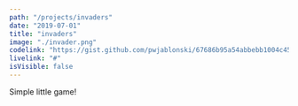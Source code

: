 ```yaml
---
path: "/projects/invaders"
date: "2019-07-01"
title: "invaders"
image: "./invader.png"
codelink: "https://gist.github.com/pwjablonski/67686b95a54abbebb1004c45ad9c4ed1"
livelink: "#"
isVisible: false
---
```


Simple little game!